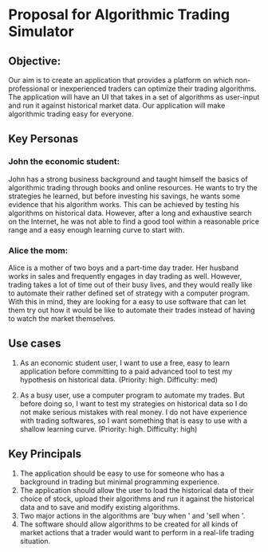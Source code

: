 # Proposal for Algorithmic Trading Simulator

## Objective:

Our aim is to create an application that provides a platform on which non-professional or inexperienced traders can optimize their trading algorithms. The application will have an UI that takes in a set of algorithms as user-input and run it against historical market data. Our application will make algorithmic trading easy for everyone.

## Key Personas

### John the economic student: 
John has a strong business background and taught himself the basics of algorithmic trading through books and online resources. He wants to try the strategies he learned, but before investing his savings, he wants some evidence that his algorithm works. This can  be achieved by testing his algorithms on historical data. However, after a long and exhaustive search on the Internet, he was not able to find a good tool within a reasonable price range and a easy enough learning curve to start with.

### Alice the mom:
Alice is a mother of two boys and a part-time day trader. Her husband works in sales and frequently engages in day trading as well. However, trading takes a lot of time out of their busy lives, and they would really like to automate their rather defined set of strategy with a computer program. With this in mind, they are looking for a easy to use software that can let them try out how it would be like to automate their trades instead of having to watch the market themselves.

## Use cases

1. As an economic student user, I want to use a free, easy to learn application before committing to a paid advanced tool to test my hypothesis on historical data. (Priority: high. Difficulty: med)

2. As a busy user, use a computer program to automate my trades. But before doing so, I want to test my strategies on historical data so I do not make serious mistakes with real money. I do not have experience with trading softwares, so I want something that is easy to use with a shallow learning curve. (Priority: high. Difficulty: high)
 
## Key Principals
1. The application should be easy to use for someone who has a background in trading but minimal programming experience.
2. The application should allow the user to load the historical data of their choice of stock, upload their algorithms and run it against the historical data and to save and modify existing algorithms.
3. Two major actions in the algorithms are 'buy when <condition>' and 'sell when <condition>'.
4. The software should allow algorithms to be created for all kinds of market actions that a trader would want to perform in a real-life trading situation.
